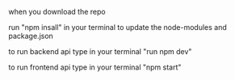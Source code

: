 when you download the repo

run "npm insall" in your terminal to update the node-modules and package.json

to run backend api type in your terminal "run npm dev"

to run frontend api type in your terminal "npm start"
